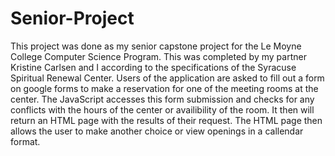 # Senior-Project
This project was done as my senior capstone project for the Le Moyne College Computer Science Program.
This was completed by my partner Kristine Carlsen and I according to the specifications of the Syracuse Spiritual Renewal Center.
Users of the application are asked to fill out a form on google forms to make a reservation for one of the meeting rooms at the center.
The JavaScript accesses this form submission and checks for any conflicts with the hours of the center or availibility of the room. It then will return an HTML page with the results of their request. The HTML page then allows the user to make another choice or view openings in a callendar format.
